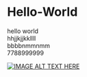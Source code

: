# Hello-World
hello world  
hhjjkjjkkllll  
bbbbnmmnmm  
7788999999  

[![IMAGE ALT TEXT HERE](  https://img.youtube.com/vi/SNN4s4HEaW4/0.jpg)](    https://www.youtube.com/watch?v=SNN4s4HEaW4&t=219s&ab_channel=ShraddhaTV)


